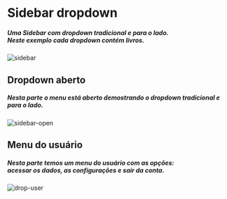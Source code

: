 # Sidebar dropdown

##### Uma Sidebar com dropdown tradicional e para o lado. <br/> Neste exemplo cada dropdown contém livros.
![sidebar](https://github.com/VitorSilvaTI/sidebar-dropdown/assets/73248933/08f90f34-4a23-4cd9-ac82-4887f8581a45)

## Dropdown aberto
##### Nesta parte o menu está aberto demostrando o dropdown tradicional e para o lado.
![sidebar-open](https://github.com/VitorSilvaTI/sidebar-dropdown/assets/73248933/71ecfacb-ff85-4dd5-9128-3ba8c492c51a)

## Menu do usuário
##### Nesta parte temos um menu do usuário com as opções: <br/> acessar os dados, as configurações e sair da conta.
![drop-user](https://github.com/VitorSilvaTI/sidebar-dropdown/assets/73248933/8768a8b5-9281-4552-97ae-db28200202e6)
